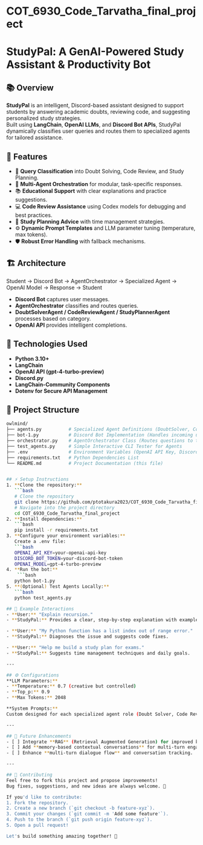 # COT_6930_Code_Tarvatha_final_project
# StudyPal: A GenAI-Powered Study Assistant & Productivity Bot

## 📚 Overview
**StudyPal** is an intelligent, Discord-based assistant designed to support students by answering academic doubts, reviewing code, and suggesting personalized study strategies.  
Built using **LangChain**, **OpenAI LLMs**, and **Discord Bot APIs**, StudyPal dynamically classifies user queries and routes them to specialized agents for tailored assistance.

## 🚀 Features
- 🎯 **Query Classification** into Doubt Solving, Code Review, and Study Planning.
- 🤖 **Multi-Agent Orchestration** for modular, task-specific responses.
- 📚 **Educational Support** with clear explanations and practice suggestions.
- 💻 **Code Review Assistance** using Codex models for debugging and best practices.
- 📅 **Study Planning Advice** with time management strategies.
- ⚙️ **Dynamic Prompt Templates** and LLM parameter tuning (temperature, max tokens).
- 🛡️ **Robust Error Handling** with fallback mechanisms.

## 🏗️ Architecture
Student → Discord Bot → AgentOrchestrator → Specialized Agent → OpenAI Model → Response → Student

- **Discord Bot** captures user messages.
- **AgentOrchestrator** classifies and routes queries.
- **DoubtSolverAgent / CodeReviewAgent / StudyPlannerAgent** processes based on category.
- **OpenAI API** provides intelligent completions.

## 🔧 Technologies Used
- **Python 3.10+**
- **LangChain**
- **OpenAI API (gpt-4-turbo-preview)**
- **Discord.py**
- **LangChain-Community Components**
- **Dotenv for Secure API Management**

## 📁 Project Structure

```bash
owlmind/
├── agents.py          # Specialized Agent Definitions (DoubtSolver, CodeReview, StudyPlanner)
├── bot-1.py           # Discord Bot Implementation (Handles incoming user messages)
├── orchestrator.py    # AgentOrchestrator Class (Routes questions to the correct agent)
├── test_agents.py     # Simple Interactive CLI Tester for Agents
├── .env               # Environment Variables (OpenAI API Key, Discord Bot Token)
├── requirements.txt   # Python Dependencies List
└── README.md          # Project Documentation (this file)


## ⚡ Setup Instructions
1. **Clone the repository:**
   ```bash
   # Clone the repository
   git clone https://github.com/ptotakura2023/COT_6930_Code_Tarvatha_final_project.git
   # Navigate into the project directory
   cd COT_6930_Code_Tarvatha_final_project
2. **Install dependencies:**
   ```bash
   pip install -r requirements.txt
3. **Configure your environment variables:**
   Create a .env file:
   ```bash
   OPENAI_API_KEY=your-openai-api-key
   DISCORD_BOT_TOKEN=your-discord-bot-token
   OPENAI_MODEL=gpt-4-turbo-preview
4. **Run the bot:**
    ```bash
   python bot-1.py
5. **(Optional) Test Agents Locally:**
   ```bash
   python test_agents.py

## 🎯 Example Interactions
- **User:** "Explain recursion."
- **StudyPal:** Provides a clear, step-by-step explanation with examples.

- **User:** "My Python function has a list index out of range error."
- **StudyPal:** Diagnoses the issue and suggests code fixes.

- **User:** "Help me build a study plan for exams."
- **StudyPal:** Suggests time management techniques and daily goals.

---

## ⚙️ Configurations
**LLM Parameters:**
- **Temperature:** 0.7 (creative but controlled)
- **Top_p:** 0.9
- **Max Tokens:** 2048

**System Prompts:**  
Custom designed for each specialized agent role (Doubt Solver, Code Reviewer, Study Planner) to ensure optimal and context-specific responses.

---

## 🧠 Future Enhancements
- [ ] Integrate **RAG** (Retrieval Augmented Generation) for improved knowledge retrieval.
- [ ] Add **memory-based contextual conversations** for multi-turn engagement.
- [ ] Enhance **multi-turn dialogue flow** and conversation tracking.

---

## 🤝 Contributing
Feel free to fork this project and propose improvements!  
Bug fixes, suggestions, and new ideas are always welcome. 🚀

If you'd like to contribute:
1. Fork the repository.
2. Create a new branch (`git checkout -b feature-xyz`).
3. Commit your changes (`git commit -m 'Add some feature'`).
4. Push to the branch (`git push origin feature-xyz`).
5. Open a pull request!

Let's build something amazing together! 💬

